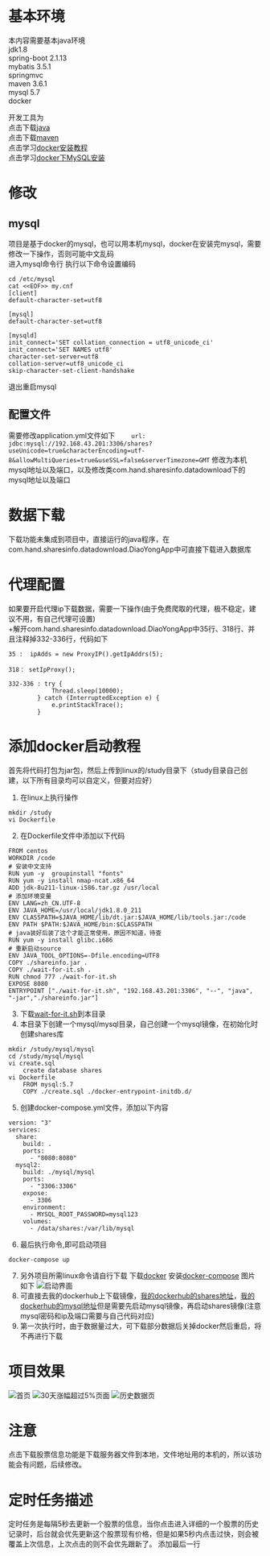 # 基本环境
本内容需要基本java环境   
jdk1.8   
spring-boot 2.1.13   
mybatis 3.5.1   
springmvc    
maven 3.6.1   
mysql 5.7    
docker   
    
开发工具为   
点击下载[java](https://www.oracle.com/technetwork/java/javase/downloads/index.html)   
点击下载[maven](http://maven.apache.org/)    
点击学习[docker安装教程](https://www.runoob.com/docker/docker-tutorial.html)    
点击学习[docker下MySQL安装](https://www.runoob.com/docker/docker-install-mysql.html)    
    
# 修改    
## mysql
项目是基于docker的mysql，也可以用本机mysql，docker在安装完mysql，需要修改一下操作，否则可能中文乱码   
进入mysql命令行 执行以下命令设置编码   
```
cd /etc/mysql   
cat <<EOF>> my.cnf
[client]
default-character-set=utf8
 
[mysql]
default-character-set=utf8

[mysqld]
init_connect='SET collation_connection = utf8_unicode_ci'
init_connect='SET NAMES utf8'
character-set-server=utf8
collation-server=utf8_unicode_ci
skip-character-set-client-handshake

```
退出重启mysql    
   
## 配置文件   
需要修改application.yml文件如下
`    url: jdbc:mysql://192.168.43.201:3306/shares?useUnicode=true&characterEncoding=utf-8&allowMultiQueries=true&useSSL=false&serverTimezone=GMT`
修改为本机mysql地址以及端口，以及修改类com.hand.sharesinfo.datadownload下的mysql地址以及端口

# 数据下载
下载功能未集成到项目中，直接运行的java程序，在com.hand.sharesinfo.datadownload.DiaoYongApp中可直接下载进入数据库

# 代理配置
如果要开启代理ip下载数据，需要一下操作(由于免费爬取的代理，极不稳定，建议不用，有自己代理可设置)  
+解开com.hand.sharesinfo.datadownload.DiaoYongApp中35行、318行、并且注释掉332-336行，代码如下
```
35 :  ipAdds = new ProxyIP().getIpAddrs(5);

318： setIpProxy();

332-336 : try {
            Thread.sleep(10000);
        } catch (InterruptedException e) {
            e.printStackTrace();
        }
```
# 添加docker启动教程
首先将代码打包为jar包，然后上传到linux的/study目录下（study目录自己创建，以下所有目录均可以自定义，但要对应好）
1. 在linux上执行操作
```
mkdir /study
vi Dockerfile
```
2. 在Dockerfile文件中添加以下代码
```
FROM centos
WORKDIR /code
# 安装中文支持
RUN yum -y  groupinstall "fonts"
RUN yum -y install nmap-ncat.x86_64
ADD jdk-8u211-linux-i586.tar.gz /usr/local
# 添加环境变量
ENV LANG=zh_CN.UTF-8
ENV JAVA_HOME=/usr/local/jdk1.8.0_211
ENV CLASSPATH=$JAVA_HOME/lib/dt.jar:$JAVA_HOME/lib/tools.jar:/code
ENV PATH $PATH:$JAVA_HOME/bin:$CLASSPATH
# java装好后装了这个才能正常使用，原因不知道，待查
RUN yum -y install glibc.i686
# 重新启动source
ENV JAVA_TOOL_OPTIONS=-Dfile.encoding=UTF8
COPY ./shareinfo.jar .
COPY ./wait-for-it.sh .
RUN chmod 777 ./wait-for-it.sh
EXPOSE 8080
ENTRYPOINT ["./wait-for-it.sh", "192.168.43.201:3306", "--", "java", "-jar","./shareinfo.jar"]
```
3. 下载[wait-for-it.sh](https://github.com/vishnubob/wait-for-it)到本目录
4. 本目录下创建一个mysql/mysql目录，自己创建一个mysql镜像，在初始化时创建shares库
```
mkdir /study/mysql/mysql
cd /study/mysql/mysql
vi create.sql
    create database shares
vi Dockerfile
    FROM mysql:5.7
    COPY ./create.sql ./docker-entrypoint-initdb.d/
```
5. 创建docker-compose.yml文件，添加以下内容
```
version: "3"
services:
  share:
    build: .
    ports:
      - "8080:8080"
  mysql2:
    build: ./mysql/mysql
    ports:
      - "3306:3306"
    expose:
      - 3306
    environment:
      - MYSQL_ROOT_PASSWORD=mysql123
    volumes:
      - /data/shares:/var/lib/mysql
```
6. 最后执行命令,即可启动项目
```
docker-compose up
```
7. 另外项目所需linux命令请自行下载
下载[docker](https://www.runoob.com/docker/docker-tutorial.html)
安装[docker-compose](https://docs.docker.com/compose/install/)
图片如下
![启动界面](https://github.com/studyouou/markdown/blob/master/1562749281(1).png)
8. 可直接去我的dockerhub上下载镜像，[我的dockerhub的shares地址](https://cloud.docker.com/repository/docker/304489914/share_info)，[我的dockerhub的mysql地址](https://cloud.docker.com/repository/docker/304489914/shares_mysql)但是需要先启动mysql镜像，再启动shares镜像(注意mysql密码和ip及端口需要与自己代码对应)
9. 第一次执行时，由于数据量过大，可下载部分数据后关掉docker然后重启，将不再进行下载
# 项目效果   
![首页](https://github.com/studyouou/markdown/blob/master/1562518516(1).png) 
![30天涨幅超过5%页面](https://github.com/studyouou/markdown/blob/master/1562518575(1).png) 
![历史数据页](https://github.com/studyouou/markdown/blob/master/1562518627(1).png) 

# 注意
点击下载股票信息功能是下载服务器文件到本地，文件地址用的本机的，所以该功能会有问题，后续修改。

# 定时任务描述    
定时任务是每隔5秒去更新一个股票的信息，当你点击进入详细的一个股票的历史记录时，后台就会优先更新这个股票现有价格，但是如果5秒内点击过快，则会被覆盖上次信息，上次点击的则不会优先跟新了。
添加最后一行
